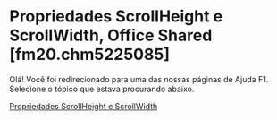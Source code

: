 
# Propriedades ScrollHeight e ScrollWidth, Office Shared [fm20.chm5225085]

Olá! Você foi redirecionado para uma das nossas páginas de Ajuda F1. Selecione o tópico que estava procurando abaixo.

[Propriedades ScrollHeight e ScrollWidth](http://msdn.microsoft.com/library/20cbdb25-178d-81d3-848a-58847001ad4c%28Office.15%29.aspx)
